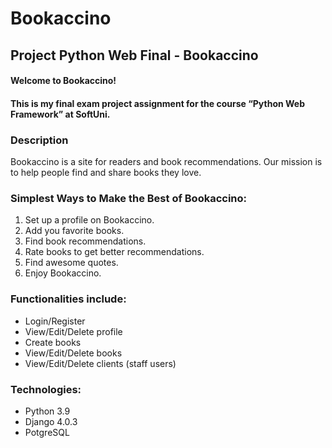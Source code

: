 # Bookaccino
## Project Python Web Final - Bookaccino

#### Welcome to Bookaccino!
#### This is my final exam project assignment for the course “Python Web Framework” at SoftUni.

### Description
Bookaccino is a site for readers and book recommendations. Our mission is to help people find and share books they love.

### Simplest Ways to Make the Best of Bookaccino:
1. Set up a profile on Bookaccino.
2. Add you favorite books.
3. Find book recommendations.
4. Rate books to get better recommendations.
5. Find awesome quotes.
6. Enjoy Bookaccino.

### Functionalities include:
* Login/Register
* View/Edit/Delete profile
* Create books
* View/Edit/Delete books
* View/Edit/Delete clients (staff users)

### Technologies:
* Python 3.9
* Django 4.0.3
* PotgreSQL
